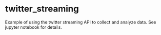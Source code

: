 # twitter_streaming
Example of using the twitter streaming API to collect and analyze data. See jupyter notebook for details.
